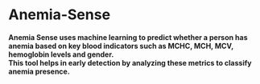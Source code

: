 # Anemia-Sense
<h4><p>Anemia Sense uses machine learning to predict whether a person has anemia based on key blood indicators such as MCHC, MCH, MCV, hemoglobin levels and gender.<br>
This tool helps in early detection by analyzing these metrics to classify anemia presence.</p></h4>
<br>

